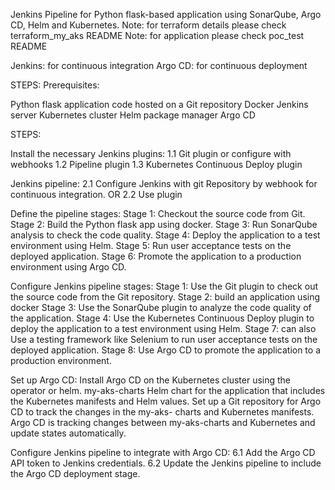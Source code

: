 Jenkins Pipeline for Python flask-based application using SonarQube, Argo CD, Helm and Kubernetes. Note: for terraform details please check terraform_my_aks README Note: for application please check poc_test README

Jenkins: for continuous integration Argo CD: for continuous deployment

STEPS: Prerequisites:

Python flask application code hosted on a Git repository Docker Jenkins server Kubernetes cluster Helm package manager Argo CD

STEPS:

Install the necessary Jenkins plugins: 1.1 Git plugin or configure with webhooks 1.2 Pipeline plugin 1.3 Kubernetes Continuous Deploy plugin

Jenkins pipeline: 2.1 Configure Jenkins with git Repository by webhook for continuous integration. OR 2.2 Use plugin

Define the pipeline stages: Stage 1: Checkout the source code from Git. Stage 2: Build the Python flask app using docker. Stage 3: Run SonarQube analysis to check the code quality. Stage 4: Deploy the application to a test environment using Helm. Stage 5: Run user acceptance tests on the deployed application. Stage 6: Promote the application to a production environment using Argo CD.

Configure Jenkins pipeline stages: Stage 1: Use the Git plugin to check out the source code from the Git repository. Stage 2: build an application using docker Stage 3: Use the SonarQube plugin to analyze the code quality of the application. Stage 4: Use the Kubernetes Continuous Deploy plugin to deploy the application to a test environment using Helm. Stage 7: can also Use a testing framework like Selenium to run user acceptance tests on the deployed application. Stage 8: Use Argo CD to promote the application to a production environment.

Set up Argo CD: Install Argo CD on the Kubernetes cluster using the operator or helm. my-aks-charts Helm chart for the application that includes the Kubernetes manifests and Helm values. Set up a Git repository for Argo CD to track the changes in the my-aks- charts and Kubernetes manifests. Argo CD is tracking changes between my-aks-charts and Kubernetes and update states automatically.

Configure Jenkins pipeline to integrate with Argo CD: 6.1 Add the Argo CD API token to Jenkins credentials. 6.2 Update the Jenkins pipeline to include the Argo CD deployment stage.
